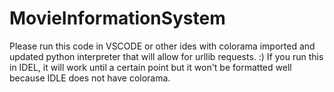 # MovieInformationSystem


Please run this code in VSCODE or other ides with colorama imported and updated python interpreter that will allow for urllib requests. :) 
If you run this in IDEL, it will work until a certain point but it won't be formatted well because IDLE does not have colorama. 

